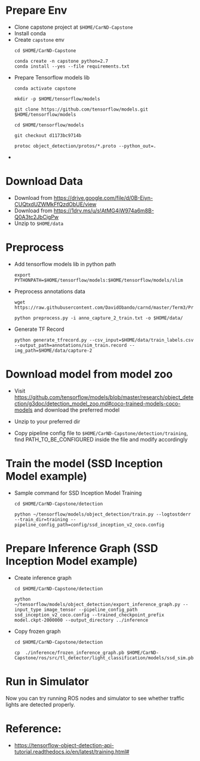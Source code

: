
# Prepare Env
* Clone capstone project at `$HOME/CarND-Capstone`
* Install conda
* Create `capstone` env
    ```
    cd $HOME/CarND-Capstone

    conda create -n capstone python=2.7
    conda install --yes --file requirements.txt
    ```
* Prepare Tensorflow models lib
    ```
    conda activate capstone

    mkdir -p $HOME/tensorflow/models

    git clone https://github.com/tensorflow/models.git $HOME/tensorflow/models

    cd $HOME/tensorflow/models

    git checkout d1173bc9714b

    protoc object_detection/protos/*.proto --python_out=.
    ```
* 

# Download Data
* Download from https://drive.google.com/file/d/0B-Eiyn-CUQtxdUZWMkFfQzdObUE/view
* Download from https://1drv.ms/u/s!AtMG4jW974a6m8B-Q0A3tc2JbCigPw
* Unzip to `$HOME/data`

# Preprocess
* Add tensorflow models lib in python path
    ```
    export PYTHONPATH=$HOME/tensorflow/models:$HOME/tensorflow/models/slim
    ```
* Preprocess annotations data
    ```
    wget https://raw.githubusercontent.com/DavidObando/carnd/master/Term3/Project3/tlc/training/anno_capture_2_train.txt
    
    python preprocess.py -i anno_capture_2_train.txt -o $HOME/data/
    ```
* Generate TF Record
    ```
    python generate_tfrecord.py --csv_input=$HOME/data/train_labels.csv --output_path=annotations/sim_train.record --img_path=$HOME/data/capture-2
    ```

# Download model from model zoo
* Visit https://github.com/tensorflow/models/blob/master/research/object_detection/g3doc/detection_model_zoo.md#coco-trained-models-coco-models and download the preferred model

* Unzip to your preferred dir
* Copy pipeline config file to `$HOME/CarND-Capstone/detection/training`, find PATH_TO_BE_CONFIGURED inside the file and modify accordingly

# Train the model (SSD Inception Model example)
    
* Sample command for SSD Inception Model Training
    ```
    cd $HOME/CarND-Capstone/detection

    python ~/tensorflow/models/object_detection/train.py --logtostderr --train_dir=training --pipeline_config_path=config/ssd_inception_v2_coco.config
    ```

# Prepare Inference Graph (SSD Inception Model example)
* Create inference graph
    ```
    cd $HOME/CarND-Capstone/detection

    python ~/tensorflow/models/object_detection/export_inference_graph.py --input_type image_tensor --pipeline_config_path ssd_inception_v2_coco.config --trained_checkpoint_prefix model.ckpt-2000000 --output_directory ../inference
    ```
* Copy frozen graph
    ```
    cd $HOME/CarND-Capstone/detection

    cp  ./inference/frozen_inference_graph.pb $HOME/CarND-Capstone/ros/src/tl_detector/light_classification/models/ssd_sim.pb
    ```

# Run in Simulator
Now you can try running ROS nodes and simulator to see whether traffic lights are detected properly.

# Reference:
* https://tensorflow-object-detection-api-tutorial.readthedocs.io/en/latest/training.html#
